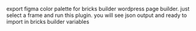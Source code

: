 export figma color palette for bricks builder wordpress page builder.
just select a frame and run this plugin. you will see json output and ready to import in bricks builder variables

